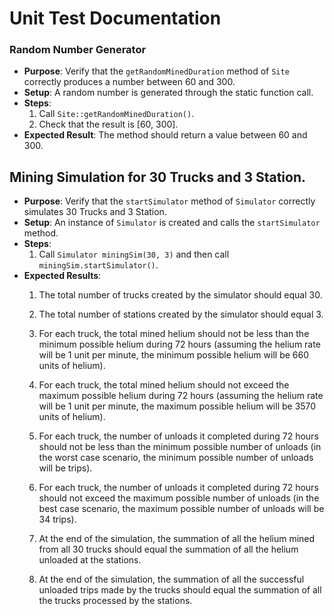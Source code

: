 # Unit Test Documentation


### Random Number Generator
- **Purpose**: Verify that the `getRandomMinedDuration` method of `Site` correctly produces a number between 60 and 300.
- **Setup**: A random number is generated through the static function call.
- **Steps**: 
  1. Call `Site::getRandomMinedDuration()`.
  2. Check that the result is [60, 300].
- **Expected Result**: The method should return a value between 60 and 300.

## Mining Simulation for 30 Trucks and 3 Station.
- **Purpose**: Verify that the `startSimulator` method of `Simulator` correctly simulates 30 Trucks and 3 Station.
- **Setup**: An instance of `Simulator` is created and calls the `startSimulator` method.
- **Steps**: 
  1. Call `Simulator miningSim(30, 3)` and then call `miningSim.startSimulator()`.
- **Expected Results**:
  1. The total number of trucks created by the simulator should equal 30.
  2. The total number of stations created by the simulator should equal 3.
  3. For each truck, the total mined helium should not be less than the minimum possible helium during 72 hours (assuming the helium rate will be 1 unit per minute, the minimum possible helium will be 660 units of helium).
  4. For each truck, the total mined helium should not exceed the maximum possible helium during 72 hours (assuming the helium rate will be 1 unit per minute, the maximum possible helium will be 3570 units of helium).


  5. For each truck, the number of unloads it completed during 72 hours should not be less than the minimum possible number of unloads (in the worst case scenario, the minimum possible number of unloads will be trips).   

  6. For each truck, the number of unloads it completed during 72 hours should not exceed the maximum possible number of unloads (in the best case scenario, the maximum possible number of unloads will be 34 trips). 
  7. At the end of the simulation, the summation of all the helium mined from all 30 trucks should equal the summation of all the helium unloaded at the stations.
  8. At the end of the simulation, the summation of all the successful unloaded trips made by the trucks should equal the summation of all the trucks processed by the stations. 

